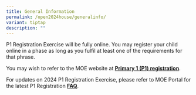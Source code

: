 ```yaml
---
title: General Information
permalink: /open2024house/generalinfo/
variant: tiptap
description: ""
---
```

<p>P1 Registration Exercise will be fully online. You may register your child
online in a phase as long as you fulfil at least one of the requirements
for that phrase.</p>
<p>You may wish to refer to the MOE website at <strong><a href="https://www.moe.gov.sg/primary/p1-registration" rel="noopener noreferrer nofollow" target="_blank">Primary 1 (P1) registration</a></strong>.</p>
<p>For updates on 2024 P1 Registration Exercise, please refer to MOE Portal
for the latest P1 Registration <strong><a href="https://www.moe.gov.sg/faq?categoryid=76037F9F568F46A7AA80EFDCE9AB23CD" rel="noopener noreferrer nofollow" target="_blank">FAQ</a></strong>.</p>
